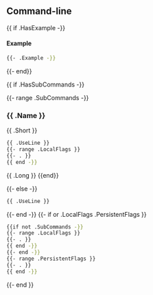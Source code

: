 
## Command-line
{{ if .HasExample -}}
#### Example
```bash
{{- .Example -}}
```
{{- end}}

{{ if .HasSubCommands -}}

{{- range .SubCommands -}}
### {{ .Name }}
{{ .Short }}
```bash
{{ .UseLine }}
{{- range .LocalFlags }}
{{- . }}
{{ end -}}
```
{{ .Long }}
{{end}}

{{- else -}}

```bash
{{ .UseLine }}
```
{{- end -}}
{{- if or .LocalFlags .PersistentFlags }}
```bash
{{if not .SubCommands -}}
{{- range .LocalFlags }}
{{- . }}
{{ end -}}
{{- end -}}
{{- range .PersistentFlags }}
{{- . }}
{{ end -}}
```
{{- end }}

